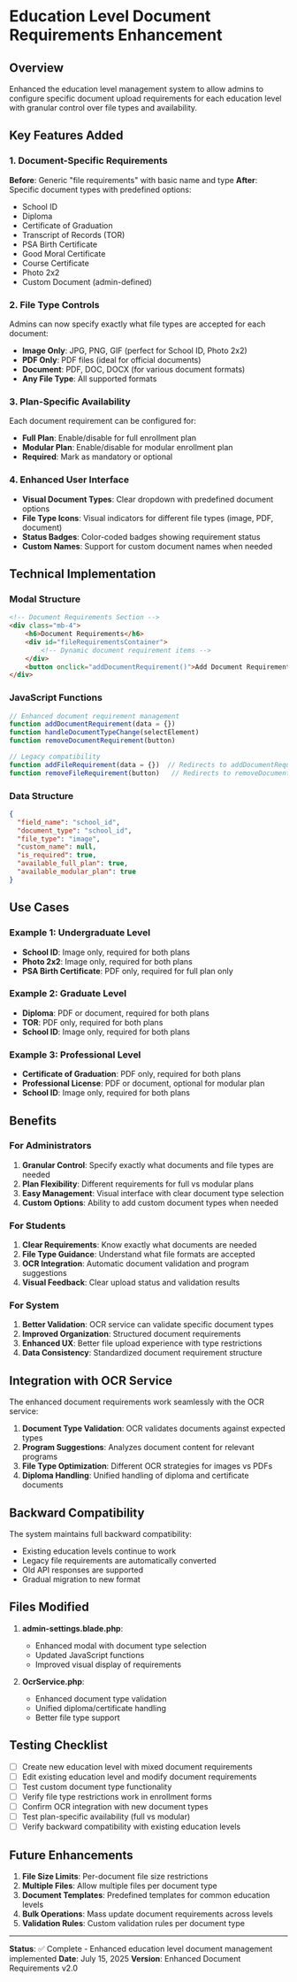 # Education Level Document Requirements Enhancement

## Overview
Enhanced the education level management system to allow admins to configure specific document upload requirements for each education level with granular control over file types and availability.

## Key Features Added

### 1. Document-Specific Requirements
**Before**: Generic "file requirements" with basic name and type
**After**: Specific document types with predefined options:
- School ID
- Diploma
- Certificate of Graduation
- Transcript of Records (TOR)
- PSA Birth Certificate
- Good Moral Certificate
- Course Certificate
- Photo 2x2
- Custom Document (admin-defined)

### 2. File Type Controls
Admins can now specify exactly what file types are accepted for each document:
- **Image Only**: JPG, PNG, GIF (perfect for School ID, Photo 2x2)
- **PDF Only**: PDF files (ideal for official documents)
- **Document**: PDF, DOC, DOCX (for various document formats)
- **Any File Type**: All supported formats

### 3. Plan-Specific Availability
Each document requirement can be configured for:
- **Full Plan**: Enable/disable for full enrollment plan
- **Modular Plan**: Enable/disable for modular enrollment plan
- **Required**: Mark as mandatory or optional

### 4. Enhanced User Interface
- **Visual Document Types**: Clear dropdown with predefined document options
- **File Type Icons**: Visual indicators for different file types (image, PDF, document)
- **Status Badges**: Color-coded badges showing requirement status
- **Custom Names**: Support for custom document names when needed

## Technical Implementation

### Modal Structure
```html
<!-- Document Requirements Section -->
<div class="mb-4">
    <h6>Document Requirements</h6>
    <div id="fileRequirementsContainer">
        <!-- Dynamic document requirement items -->
    </div>
    <button onclick="addDocumentRequirement()">Add Document Requirement</button>
</div>
```

### JavaScript Functions
```javascript
// Enhanced document requirement management
function addDocumentRequirement(data = {})
function handleDocumentTypeChange(selectElement)
function removeDocumentRequirement(button)

// Legacy compatibility
function addFileRequirement(data = {})  // Redirects to addDocumentRequirement
function removeFileRequirement(button)   // Redirects to removeDocumentRequirement
```

### Data Structure
```json
{
  "field_name": "school_id",
  "document_type": "school_id",
  "file_type": "image",
  "custom_name": null,
  "is_required": true,
  "available_full_plan": true,
  "available_modular_plan": true
}
```

## Use Cases

### Example 1: Undergraduate Level
- **School ID**: Image only, required for both plans
- **Photo 2x2**: Image only, required for both plans
- **PSA Birth Certificate**: PDF only, required for full plan only

### Example 2: Graduate Level  
- **Diploma**: PDF or document, required for both plans
- **TOR**: PDF only, required for both plans
- **School ID**: Image only, required for both plans

### Example 3: Professional Level
- **Certificate of Graduation**: PDF only, required for both plans
- **Professional License**: PDF or document, optional for modular plan
- **School ID**: Image only, required for both plans

## Benefits

### For Administrators
1. **Granular Control**: Specify exactly what documents and file types are needed
2. **Plan Flexibility**: Different requirements for full vs modular plans
3. **Easy Management**: Visual interface with clear document type selection
4. **Custom Options**: Ability to add custom document types when needed

### For Students
1. **Clear Requirements**: Know exactly what documents are needed
2. **File Type Guidance**: Understand what file formats are accepted
3. **OCR Integration**: Automatic document validation and program suggestions
4. **Visual Feedback**: Clear upload status and validation results

### For System
1. **Better Validation**: OCR service can validate specific document types
2. **Improved Organization**: Structured document requirements
3. **Enhanced UX**: Better file upload experience with type restrictions
4. **Data Consistency**: Standardized document requirement structure

## Integration with OCR Service

The enhanced document requirements work seamlessly with the OCR service:

1. **Document Type Validation**: OCR validates documents against expected types
2. **Program Suggestions**: Analyzes document content for relevant programs
3. **File Type Optimization**: Different OCR strategies for images vs PDFs
4. **Diploma Handling**: Unified handling of diploma and certificate documents

## Backward Compatibility

The system maintains full backward compatibility:
- Existing education levels continue to work
- Legacy file requirements are automatically converted
- Old API responses are supported
- Gradual migration to new format

## Files Modified

1. **admin-settings.blade.php**:
   - Enhanced modal with document type selection
   - Updated JavaScript functions
   - Improved visual display of requirements

2. **OcrService.php**:
   - Enhanced document type validation
   - Unified diploma/certificate handling
   - Better file type support

## Testing Checklist

- [ ] Create new education level with mixed document requirements
- [ ] Edit existing education level and modify document requirements
- [ ] Test custom document type functionality
- [ ] Verify file type restrictions work in enrollment forms
- [ ] Confirm OCR integration with new document types
- [ ] Test plan-specific availability (full vs modular)
- [ ] Verify backward compatibility with existing education levels

## Future Enhancements

1. **File Size Limits**: Per-document file size restrictions
2. **Multiple Files**: Allow multiple files per document type
3. **Document Templates**: Predefined templates for common education levels
4. **Bulk Operations**: Mass update document requirements across levels
5. **Validation Rules**: Custom validation rules per document type

---

**Status**: ✅ Complete - Enhanced education level document management implemented
**Date**: July 15, 2025
**Version**: Enhanced Document Requirements v2.0
